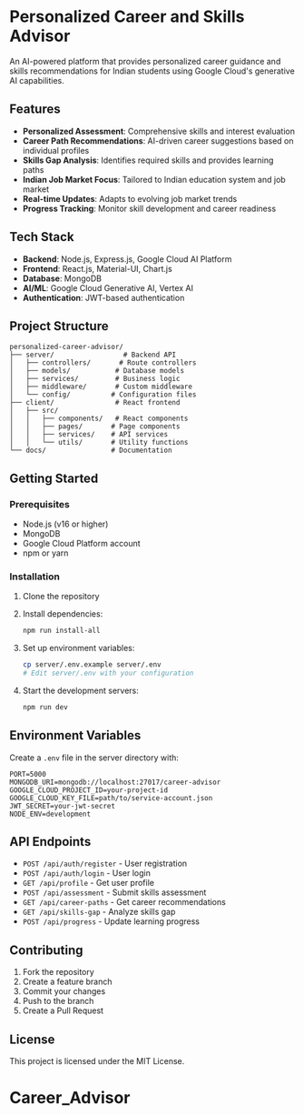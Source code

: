 # Personalized Career and Skills Advisor

An AI-powered platform that provides personalized career guidance and skills recommendations for Indian students using Google Cloud's generative AI capabilities.

## Features

- **Personalized Assessment**: Comprehensive skills and interest evaluation
- **Career Path Recommendations**: AI-driven career suggestions based on individual profiles
- **Skills Gap Analysis**: Identifies required skills and provides learning paths
- **Indian Job Market Focus**: Tailored to Indian education system and job market
- **Real-time Updates**: Adapts to evolving job market trends
- **Progress Tracking**: Monitor skill development and career readiness

## Tech Stack

- **Backend**: Node.js, Express.js, Google Cloud AI Platform
- **Frontend**: React.js, Material-UI, Chart.js
- **Database**: MongoDB
- **AI/ML**: Google Cloud Generative AI, Vertex AI
- **Authentication**: JWT-based authentication

## Project Structure

```
personalized-career-advisor/
├── server/                 # Backend API
│   ├── controllers/       # Route controllers
│   ├── models/           # Database models
│   ├── services/         # Business logic
│   ├── middleware/       # Custom middleware
│   └── config/          # Configuration files
├── client/               # React frontend
│   ├── src/
│   │   ├── components/   # React components
│   │   ├── pages/       # Page components
│   │   ├── services/    # API services
│   │   └── utils/       # Utility functions
└── docs/                # Documentation
```

## Getting Started

### Prerequisites

- Node.js (v16 or higher)
- MongoDB
- Google Cloud Platform account
- npm or yarn

### Installation

1. Clone the repository
2. Install dependencies:
   ```bash
   npm run install-all
   ```

3. Set up environment variables:
   ```bash
   cp server/.env.example server/.env
   # Edit server/.env with your configuration
   ```

4. Start the development servers:
   ```bash
   npm run dev
   ```

## Environment Variables

Create a `.env` file in the server directory with:

```
PORT=5000
MONGODB_URI=mongodb://localhost:27017/career-advisor
GOOGLE_CLOUD_PROJECT_ID=your-project-id
GOOGLE_CLOUD_KEY_FILE=path/to/service-account.json
JWT_SECRET=your-jwt-secret
NODE_ENV=development
```

## API Endpoints

- `POST /api/auth/register` - User registration
- `POST /api/auth/login` - User login
- `GET /api/profile` - Get user profile
- `POST /api/assessment` - Submit skills assessment
- `GET /api/career-paths` - Get career recommendations
- `GET /api/skills-gap` - Analyze skills gap
- `POST /api/progress` - Update learning progress

## Contributing

1. Fork the repository
2. Create a feature branch
3. Commit your changes
4. Push to the branch
5. Create a Pull Request

## License

This project is licensed under the MIT License.
# Career_Advisor
